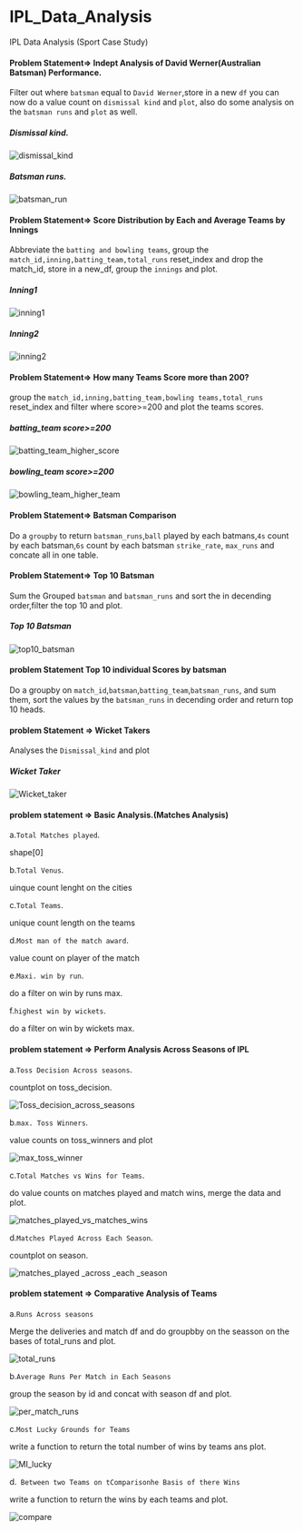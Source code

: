 # IPL_Data_Analysis
IPL Data Analysis (Sport Case Study)

#### Problem Statement=> Indept Analysis of David Werner(Australian Batsman) Performance. 

Filter out where `batsman` equal to `David Werner`,store in a new `df`  you can now do a value count on `dismissal kind` and `plot`, also do some analysis on the `batsman runs` and `plot` as well.

##### Dismissal kind.
![dismissal_kind](https://user-images.githubusercontent.com/42388234/160950464-051777c2-9bea-48dd-aa69-1e00864a49e4.png)
##### Batsman runs.
![batsman_run](https://user-images.githubusercontent.com/42388234/160950466-fb3e5172-ba6a-43ff-aa08-e7ce02835b45.png)

#### Problem Statement=>  Score Distribution by Each and Average Teams by Innings

Abbreviate the `batting and bowling teams`, group the `match_id,inning,batting_team,total_runs` reset_index and drop the match_id, store in a new_df, group the `innings` and plot.
##### Inning1
![inning1](https://user-images.githubusercontent.com/42388234/161381214-ff7beb4a-737d-4d33-8eb8-98d6b5d1e96e.png)

##### Inning2
![inning2](https://user-images.githubusercontent.com/42388234/161381263-444a1344-7e1c-49e9-90bd-f4d6247095b3.png)


#### Problem Statement=> How many Teams Score more than 200?

group the `match_id,inning,batting_team,bowling teams,total_runs` reset_index and filter where score>=200  and plot the teams scores.
##### batting_team score>=200
![batting_team_higher_score](https://user-images.githubusercontent.com/42388234/161381296-be98232a-a436-42a7-8f9e-77262cce742f.png)

##### bowling_team score>=200
![bowling_team_higher_team](https://user-images.githubusercontent.com/42388234/161381294-a4203c42-f0f2-414a-af2a-6d1cb073a5c5.png)

#### Problem Statement=>  Batsman Comparison

 Do a `groupby` to return `batsman_runs`,`ball` played by each batmans,`4s` count by each batsman,`6s` count by each batsman `strike_rate`, `max_runs` and concate all in one table.
 
 
#### Problem Statement=> Top 10 Batsman

Sum the Grouped `batsman` and `batsman_runs` and sort the in decending order,filter the top 10 and plot.

##### Top 10 Batsman
![top10_batsman](https://user-images.githubusercontent.com/42388234/161406129-612a1362-9bb4-4025-a146-d67048646c22.png)
 
#### problem Statement  Top 10 individual Scores by batsman

 Do a groupby on `match_id`,`batsman`,`batting_team`,`batsman_runs`, and sum them, sort the values by the `batsman_runs` in decending order and return top 10 heads.
 
 #### problem Statement =>  Wicket Takers
 
 Analyses the `Dismissal_kind` and plot

##### Wicket Taker
![Wicket_taker](https://user-images.githubusercontent.com/42388234/161406130-791bbeb8-a453-4f56-a30c-db5378e9ea9e.png)


#### problem statement => Basic Analysis.(Matches Analysis)

a.`Total Matches played`.

 shape[0]

b.`Total Venus`.

uinque count lenght on the cities

c.`Total Teams`.

unique count length on the teams

d.`Most man of the match award`.

value count on player of the match

e.`Maxi. win by run`.

do a filter on win by runs max.

f.`highest win by wickets`.

do a filter on win by wickets max.

#### problem statement => Perform Analysis Across Seasons of IPL

a.`Toss Decision Across seasons`.

countplot on toss_decision.

![Toss_decision_across_seasons](https://user-images.githubusercontent.com/42388234/162228129-dc76c9d9-4978-4da6-b69e-459af9e56c22.png)


b.`max. Toss Winners`.

value counts on toss_winners and plot

![max_toss_winner](https://user-images.githubusercontent.com/42388234/162228289-8ada4d4f-1745-4272-b8fd-cb15fb06c8a0.png)


c.`Total Matches vs Wins for Teams`.

do value counts on matches played and match wins, merge the data and plot.

![matches_played_vs_matches_wins](https://user-images.githubusercontent.com/42388234/162228389-c0548c10-354a-4b2e-9dd3-43e9acfd29a8.png)


d.`Matches Played Across Each Season`.

countplot on season.

![matches_played _across _each _season](https://user-images.githubusercontent.com/42388234/162228497-46010db6-9bef-456b-8c4f-d4400b051304.png)


#### problem statement =>  Comparative Analysis of Teams

a.`Runs Across seasons`

Merge the deliveries and match df and do groupbby on the seasson on the bases of total_runs and plot.

![total_runs](https://user-images.githubusercontent.com/42388234/162228692-bc60f5b7-1a96-4a39-afd7-c6028f5ce372.png)


b.`Average Runs Per Match in Each Seasons`

group the season by id and concat with season df and plot.

![per_match_runs](https://user-images.githubusercontent.com/42388234/162228791-0eb80f3a-30fd-4c5c-a5d8-165524e94155.png)


c.`Most Lucky Grounds for Teams`

write a function to return the total number of wins by teams ans plot.

![MI_lucky](https://user-images.githubusercontent.com/42388234/162228900-981281eb-5ab1-4c46-8594-890c7c6b3fed.png)


d.` Between two Teams on tComparisonhe Basis of there Wins`

write a function to return the wins by each teams and plot.

 ![compare](https://user-images.githubusercontent.com/42388234/162228988-40c0a979-e1b1-49dd-be8c-72d4ae73e51c.png)

 
 
